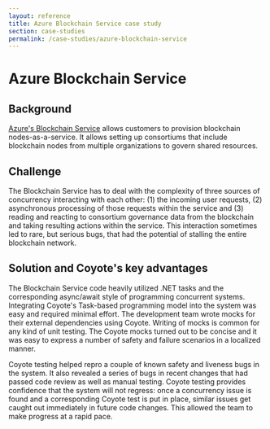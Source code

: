 ```yaml
---
layout: reference
title: Azure Blockchain Service case study
section: case-studies
permalink: /case-studies/azure-blockchain-service
---
```


# Azure Blockchain Service

## Background

[Azure's Blockchain Service](https://azure.microsoft.com/en-in/services/blockchain-service/)
allows customers to provision blockchain nodes-as-a-service. It allows setting up consortiums
that include blockchain nodes from multiple organizations to govern shared resources.

## Challenge

The Blockchain Service has to deal with the complexity of three sources of concurrency
interacting with each other: (1) the incoming user requests, (2)
asynchronous processing of those requests within the service and (3)
reading and reacting to consortium governance data from the
blockchain and taking resulting actions within the service.
This interaction sometimes led to rare, but serious bugs, that had the
potential of stalling the entire blockchain network.

## Solution and Coyote's key advantages

The Blockchain Service code heavily utilized .NET tasks and the
corresponding async/await style of programming concurrent systems.
Integrating Coyote's Task-based programming model into the system was
easy and required minimal effort. The development team wrote mocks for their
external dependencies using Coyote. Writing of mocks is common for any
kind of unit testing. The Coyote mocks turned out to be concise and it
was easy to express a number of safety and failure scenarios in a localized
manner.

Coyote testing helped repro a couple of known safety and
liveness bugs in the system. It also revealed a series of bugs in recent changes
that had passed code review as well as manual testing. Coyote testing
provides confidence that the system will not regress: once a concurrency issue
is found and a corresponding Coyote test is put in place, similar issues get
caught out immediately in future code changes. This allowed the
team to make progress at a rapid pace.
